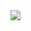 

  <img style="-webkit-user-select: none;margin: auto;background-color: hsl(0, 0%, 90%);transition: background-color 300ms;" src="http://helydev.com/banners/446862141740548116/banner.png">

